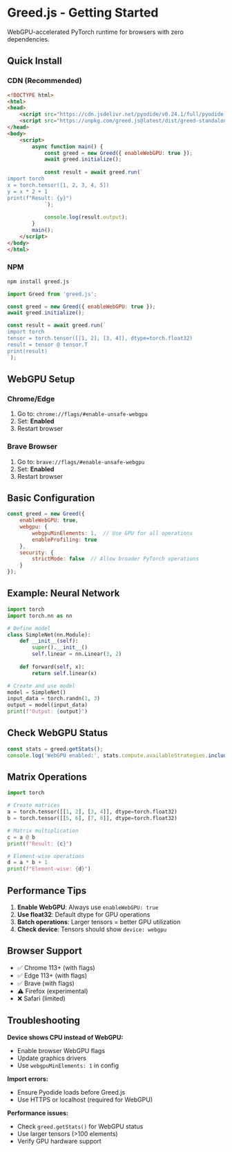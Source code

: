 # Greed.js - Getting Started

WebGPU-accelerated PyTorch runtime for browsers with zero dependencies.

## Quick Install

### CDN (Recommended)
```html
<!DOCTYPE html>
<html>
<head>
    <script src="https://cdn.jsdelivr.net/pyodide/v0.24.1/full/pyodide.js"></script>
    <script src="https://unpkg.com/greed.js@latest/dist/greed-standalone.js"></script>
</head>
<body>
    <script>
        async function main() {
            const greed = new Greed({ enableWebGPU: true });
            await greed.initialize();
            
            const result = await greed.run(`
import torch
x = torch.tensor([1, 2, 3, 4, 5])
y = x * 2 + 1
print(f"Result: {y}")
            `);
            
            console.log(result.output);
        }
        main();
    </script>
</body>
</html>
```

### NPM
```bash
npm install greed.js
```

```javascript
import Greed from 'greed.js';

const greed = new Greed({ enableWebGPU: true });
await greed.initialize();

const result = await greed.run(`
import torch
tensor = torch.tensor([[1, 2], [3, 4]], dtype=torch.float32)
result = tensor @ tensor.T
print(result)
`);
```

## WebGPU Setup

### Chrome/Edge
1. Go to: `chrome://flags/#enable-unsafe-webgpu`
2. Set: **Enabled**
3. Restart browser

### Brave Browser
1. Go to: `brave://flags/#enable-unsafe-webgpu`
2. Set: **Enabled**
3. Restart browser

## Basic Configuration

```javascript
const greed = new Greed({
    enableWebGPU: true,
    webgpu: {
        webgpuMinElements: 1,  // Use GPU for all operations
        enableProfiling: true
    },
    security: {
        strictMode: false  // Allow broader PyTorch operations
    }
});
```

## Example: Neural Network

```python
import torch
import torch.nn as nn

# Define model
class SimpleNet(nn.Module):
    def __init__(self):
        super().__init__()
        self.linear = nn.Linear(3, 2)
    
    def forward(self, x):
        return self.linear(x)

# Create and use model
model = SimpleNet()
input_data = torch.randn(1, 3)
output = model(input_data)
print(f"Output: {output}")
```

## Check WebGPU Status

```javascript
const stats = greed.getStats();
console.log('WebGPU enabled:', stats.compute.availableStrategies.includes('webgpu'));
```

## Matrix Operations

```python
import torch

# Create matrices
a = torch.tensor([[1, 2], [3, 4]], dtype=torch.float32)
b = torch.tensor([[5, 6], [7, 8]], dtype=torch.float32)

# Matrix multiplication
c = a @ b
print(f"Result: {c}")

# Element-wise operations
d = a * b + 1
print(f"Element-wise: {d}")
```

## Performance Tips

1. **Enable WebGPU**: Always use `enableWebGPU: true`
2. **Use float32**: Default dtype for GPU operations
3. **Batch operations**: Larger tensors = better GPU utilization
4. **Check device**: Tensors should show `device: webgpu`

## Browser Support

- ✅ Chrome 113+ (with flags)
- ✅ Edge 113+ (with flags)  
- ✅ Brave (with flags)
- ⚠️ Firefox (experimental)
- ❌ Safari (limited)

## Troubleshooting

**Device shows CPU instead of WebGPU:**
- Enable browser WebGPU flags
- Update graphics drivers
- Use `webgpuMinElements: 1` in config

**Import errors:**
- Ensure Pyodide loads before Greed.js
- Use HTTPS or localhost (required for WebGPU)

**Performance issues:**
- Check `greed.getStats()` for WebGPU status
- Use larger tensors (>100 elements)
- Verify GPU hardware support